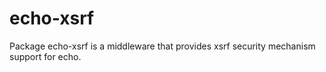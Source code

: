 # echo-xsrf
Package echo-xsrf is a middleware that provides xsrf security mechanism support for echo.

